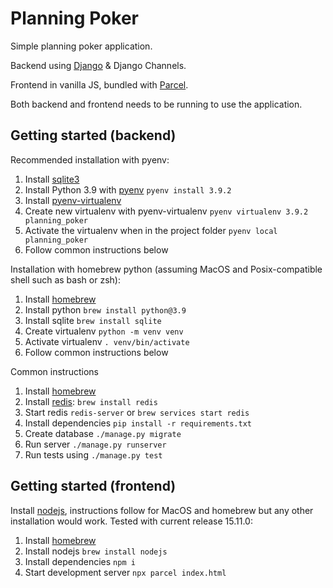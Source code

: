 # Planning Poker 

Simple planning poker application.

Backend using [Django](https://www.djangoproject.com) & Django Channels.

Frontend in vanilla JS, bundled with [Parcel](https://parceljs.org).

Both backend and frontend needs to be running to use the application.

## Getting started (backend)

Recommended installation with pyenv:

1. Install [sqlite3](https://sqlite.org/index.html)
1. Install Python 3.9 with [pyenv](https://github.com/pyenv/pyenv#installation) `pyenv install 3.9.2`
2. Install [pyenv-virtualenv](https://github.com/pyenv/pyenv-virtualenv#installation)
3. Create new virtualenv with pyenv-virtualenv `pyenv virtualenv 3.9.2 planning_poker`
4. Activate the virtualenv when in the project folder `pyenv local planning_poker`
5. Follow common instructions below

Installation with homebrew python (assuming MacOS and Posix-compatible shell such as bash or zsh):

1. Install [homebrew](https://brew.sh)
2. Install python `brew install python@3.9`
2. Install sqlite `brew install sqlite`
3. Create virtualenv `python -m venv venv`
4. Activate virtualenv `. venv/bin/activate`
5. Follow common instructions below

Common instructions

1. Install [homebrew](https://brew.sh)
2. Install [redis](https://redis.io): `brew install redis`
3. Start redis `redis-server` or `brew services start redis`
4. Install dependencies `pip install -r requirements.txt`
5. Create database `./manage.py migrate`
5. Run server `./manage.py runserver`
6. Run tests using `./manage.py test`

## Getting started (frontend)

Install [nodejs](https://nodejs.org/en/), instructions follow for MacOS and homebrew but any other installation would work. Tested with current release 15.11.0:

1. Install [homebrew](https://brew.sh)
2. Install nodejs `brew install nodejs`
3. Install dependencies `npm i`
4. Start development server `npx parcel index.html`
